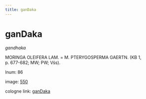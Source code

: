 ```yaml
---
title: ganDaka
---
```


# ganDaka

<i>gandhaka</i>  <div n="P" /><bot>MORINGA OLEIFERA LAM.</bot> = <bot>M. PTERYGOSPERMA GAERTN.</bot> (KB 1, <div n="lb" />p. 677-682; MW; PW; Vśs).

lnum: 86

image: [550](https://www.sanskrit-lexicon.uni-koeln.de/scans/csl-apidev/servepdf.php?dict=snp&page=550)

cologne link: [ganDaka](https://sanskrit-lexicon.uni-koeln.de/scans/csl-apidev/getword.php?dict=snp&key=ganDaka)

